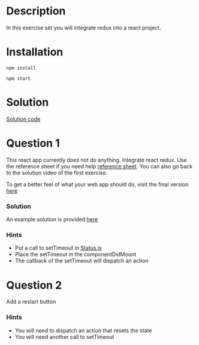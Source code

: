 # Description
In this exercise set you will integrate redux into a react project. 

# Installation
`npm install`

`npm start`

# Solution
[Solution code](../solutions/4_reflex-game)

# Question 1
This react app currently does not do anything. Integrate react redux. Use the reference sheet if you need help [reference sheet](/reference/README.md). You can also go back to the solution video of the first exercise.

To get a better feel of what your web app should do, visit the final version [here](http://daily-plane.surge.sh)

### Solution

An example solution is provided [here](/solutions/4_reflex-game)

### Hints
- Put a call to setTimeout in [Status.js](./Status.js)
- Place the setTimeout in the componentDidMount
- The callback of the setTimeout will dispatch an action

# Question 2
Add a restart button

### Hints
- You will need to dispatch an action that resets the state
- You will need another call to setTimeout
